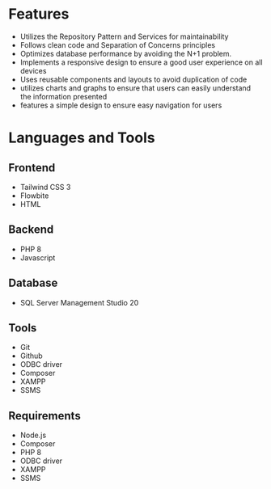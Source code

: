 # Features
- Utilizes the Repository Pattern and Services for maintainability
- Follows clean code and Separation of Concerns principles
- Optimizes database performance by avoiding the N+1 problem.
- Implements a responsive design to ensure a good user experience on all devices
- Uses reusable components and layouts to avoid duplication of code
- utilizes charts and graphs to ensure that users can easily understand the information presented
- features a simple design to ensure easy navigation for users

# Languages and Tools
## Frontend
- Tailwind CSS 3
- Flowbite
- HTML

## Backend
- PHP 8
- Javascript

## Database
- SQL Server Management Studio 20

## Tools
- Git
- Github
- ODBC driver
- Composer
- XAMPP
- SSMS
 
## Requirements
- Node.js
- Composer
- PHP 8
- ODBC driver
- XAMPP
- SSMS
